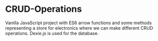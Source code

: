 # CRUD-Operations
Vanilla JavaScript project with ES6 arrow functions and some methods representing a store for electronics where we can make different CRUD operations. Dexie.js is used for the database. 
